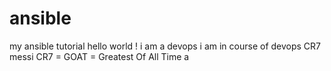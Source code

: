 # ansible
my ansible tutorial
hello world !
i am a devops
i am in course of devops
CR7
messi
CR7 = GOAT = Greatest Of All Time
a
